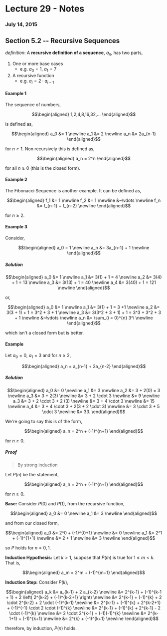# Lecture 29 - Notes  

### July 14, 2015  

## Section 5.2 -- Recursive Sequences

_definition_: A __recursive definition of a sequence__, $a_n$, has two parts,

1. One or more base cases
    * e.g. $a_0=1$, $a_1=7$
2. A recursive function
    * e.g. $a_i = 2 \cdot a_{i-1}$

#### Example 1

The sequence of numbers,

$$\begin{aligned}
    1,2,4,8,16,32,...
\end{aligned}$$

is defined as,

$$\begin{aligned}
    a_0 &= 1 \newline
    a_1 &= 2 \newline
    a_n &= 2a_{n-1}
\end{aligned}$$

for $n \ge 1$. Non recursively this is defined as,

$$\begin{aligned}
    a_n = 2^n
\end{aligned}$$

for all $n \ge 0$ (this is the closed form).

#### Example 2

The Fibonacci Sequence is another example. It can be defined as,

$$\begin{aligned}
    f_1 &= 1 \newline
    f_2 &= 1 \newline
    &~\vdots \newline
    f_n &= f_{n-1} + f_{n-2} \newline
\end{aligned}$$

for $n \ge 2$.

#### Example 3

Consider,

$$\begin{aligned}
    a_0 = 1 \newline
    a_n &= 3a_{n-1} + 1 \newline
\end{aligned}$$

##### Solution

$$\begin{aligned}
    a_0 &= 1 \newline
    a_1 &= 3(1) + 1 = 4 \newline
    a_2 &= 3(4) + 1 = 13 \newline
    a_3 &= 3(13) + 1 = 40 \newline
    a_4 &= 3(40) + 1 = 121 \newline
\end{aligned}$$

or,

$$\begin{aligned}
    a_0 &= 1 \newline
    a_1 &= 3(1) + 1 = 3 +1 \newline
    a_2 &= 3(3 + 1) + 1 = 3^2 + 3 + 1 \newline
    a_3 &= 3(3^2 + 3 + 1) + 1 = 3^3 + 3^2 + 3 + 1 \newline
    &~\vdots \newline
    a_n &= \sum_{i = 0}^{n} 3^i \newline
\end{aligned}$$

which isn't a closed form but is better.

#### Example

Let $a_0 = 0$, $a_1 = 3$ and for $n \ge 2$,

$$\begin{aligned}
    a_n = a_{n-1} + 2a_{n-2}
\end{aligned}$$

##### Solution

$$\begin{aligned}
    a_0 &= 0 \newline
    a_1 &= 3 \newline
    a_2 &= 3 + 2(0) = 3 \newline
    a_3 &= 3 + 2(3) \newline
    &= 3 + 2 \cdot 3 \newline
    &= 9 \newline
    a_3 &= 3 + 2 \cdot 3 + 2 (3) \newline
    &= 3 + 4 \cdot 3 \newline
    &= 15 \newline
    a_4 &= 3 + 4 \cdot 3 + 2(3 + 2 \cdot 3) \newline
    &= 3 \cdot 3 + 5 \cdot 3 \newline
    &= 33.
\end{aligned}$$

We're going to say this is of the form,

$$\begin{aligned}
    a_n = 2^n + (-1)^{n+1}
\end{aligned}$$

for $n \ge 0$.

##### Proof

> By strong induction

Let $P(n)$ be the statement,

$$\begin{aligned}
    a_n = 2^n + (-1)^{n+1}
\end{aligned}$$

for $n \ge 0$.

__Base:__ Consider $P(0)$ and $P(1)$, from the recursive function,

$$\begin{aligned}
    a_0 &= 0 \newline
    a_1 &= 3 \newline
\end{aligned}$$

and from our closed form,

$$\begin{aligned}
    a_0 &= 2^0 + (-1)^{0+1} \newline
    &= 0 \newline
    a_1 &= 2^1 + (-1)^{1+1} \newline
    &= 2 + 1 \newline
    &= 3 \newline
\end{aligned}$$

so $P$ holds for $n = 0,1$.

__Induction Hypothesis:__ Let $k \gt 1$, suppose that $P(m)$ is true for $1 \le m \lt k$. That is,

$$\begin{aligned}
    a_m = 2^m + (-1)^{m+1}
\end{aligned}$$

__Induction Step:__ Consider $P(k)$,

$$\begin{aligned}
    a_k &= a_{k-1} + 2 a_{k-2} \newline
    &= 2^{k-1} + (-1)^{k-1 + 1} + 2 \left( 2^{k-2} + (-1)^{k-2+1} \right) \newline
    &= 2^{k-1} + (-1)^{k} + 2 \cdot 2^{k-2} + 2 \cdot (-1)^{k-1} \newline
    &= 2^{k-1} + (-1)^{k} + 2^{k-2+1} + (-1)^{-1} \cdot 2 \cdot (-1)^{k} \newline
    &= 2^{k-1} + (-1)^{k} + 2^{k-1} - 2 \cdot (-1)^{k} \newline
    &= 2 \cdot 2^{k-1} + (-1)(-1)^{k} \newline
    &= 2^{k-1+1} + (-1)^{k+1} \newline
    &= 2^{k} + (-1)^{k+1} \newline
\end{aligned}$$

therefore, by induction, $P(n)$ holds.
 
